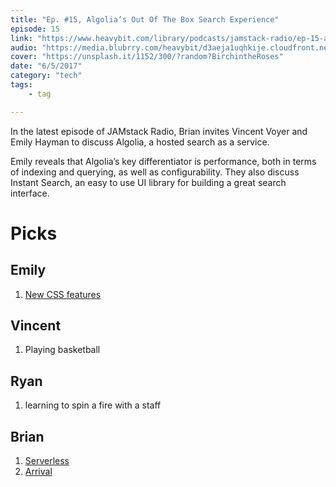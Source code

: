 ```yaml
---
title: "Ep. #15, Algolia’s Out Of The Box Search Experience"
episode: 15
link: "https://www.heavybit.com/library/podcasts/jamstack-radio/ep-15-algolias-out-of-the-box-search-experience/"
audio: "https://media.blubrry.com/heavybit/d3aeja1uqhkije.cloudfront.net/podcasts/jamstack-radio/20170223-jamstack-radio-015.mp3"
cover: "https://unsplash.it/1152/300/?random?BirchintheRoses"
date: "6/5/2017"
category: "tech"
tags:
    - tag

---
```


In the latest episode of JAMstack Radio, Brian invites Vincent Voyer and Emily Hayman to discuss Algolia, a hosted search as a service.

Emily reveals that Algolia’s key differentiator is performance, both in terms of indexing and querying, as well as configurability. They also discuss Instant Search, an easy to use UI library for building a great search interface.

# Picks

## Emily

1. [New CSS features](https://www.smashingmagazine.com/2018/05/future-of-web-design/)

## Vincent

1. Playing basketball

## Ryan

1. learning to spin a fire with a staff

## Brian

1. [Serverless](https://serverless.com/)
1. [Arrival](https://www.imdb.com/title/tt2543164/)
